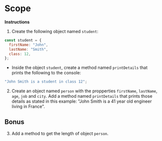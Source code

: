 # Scope

**Instructions**

1. Create the following object named `student`:

```javascript
const student = {
  firstName: "John",
  lastName: "Smith",
  class: 12,
};
```

- Inside the object `student`, create a method named `printDetails` that prints the following to the console:

```javascript
"John Smith is a student in class 12";
```

2. Create an object named `person` with the propperties `firstName`, `lastName`, `age`, `job` and `city`. Add a method named `printDetails` that prints those details as stated in this example: "John Smith is a 41 year old engineer living in France".

## Bonus

3. Add a method to get the length of object `person`.
